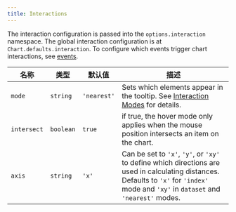 ```yaml
---
title: Interactions
---
```


The interaction configuration is passed into the `options.interaction` namespace. The global interaction configuration is at `Chart.defaults.interaction`. To configure which events trigger chart interactions, see [events](./events.md#events).

| 名称 | 类型 | 默认值 | 描述
| ---- | ---- | ------- | -----------
| `mode` | `string` | `'nearest'` | Sets which elements appear in the tooltip. See [Interaction Modes](./modes.md#interaction-modes) for details.
| `intersect` | `boolean` | `true` | if true, the hover mode only applies when the mouse position intersects an item on the chart.
| `axis` | `string` | `'x'` | Can be set to `'x'`, `'y'`, or `'xy'` to define which directions are used in calculating distances. Defaults to `'x'` for `'index'` mode and `'xy'` in `dataset` and `'nearest'` modes.
